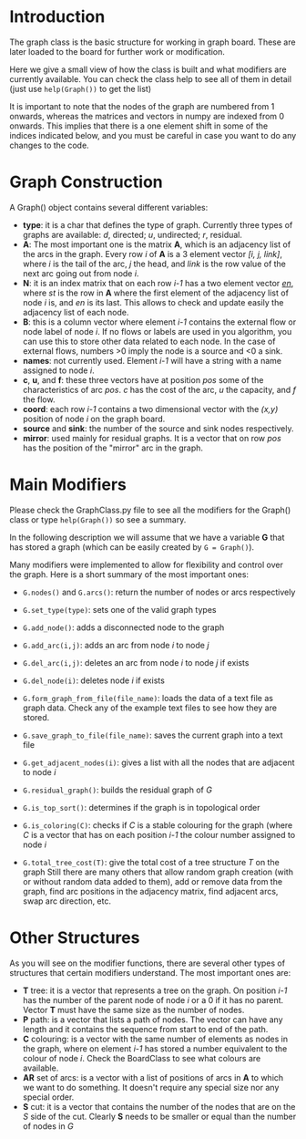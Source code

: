 # Introduction #

The graph class is the basic structure for working in graph board. These are later loaded to the board for further work or modification.

Here we give a small view of how the class is built and what modifiers are currently available. You can check the class help to see all of them in detail (just use `help(Graph())` to get the list)

It is important to note that the nodes of the graph are numbered from 1 onwards, whereas the matrices and vectors in numpy are indexed from 0 onwards. This implies that there is a   one element shift in some of the indices indicated below, and you must be careful in case you want to do any changes to the code.

# Graph Construction #

A Graph() object contains several different variables:
  * **type**: it is a char that defines the type of graph. Currently three types of graphs are available: _d_, directed; _u_, undirected; _r_, residual.
  * **A**: The most important one is the matrix **A**, which is an adjacency list of the arcs in the graph. Every row _i_ of **A** is a 3 element vector _[i, j, link]_, where _i_ is the tail of the arc, _j_ the head, and _link_ is the row value of the next arc going out from node _i_.
  * **N**: it is an index matrix that on each row _i-1_ has a two element vector _[en](st.md)_, where _st_ is the row in **A** where the first element of the adjacency list of node _i_ is, and _en_ is its last. This allows to check and update easily the adjacency list of each node.
  * **B**: this is a column vector where element _i-1_ contains the external flow or node label of node _i_. If no flows or labels are used in you algorithm, you can use this to store other data related to each node. In the case of external flows, numbers >0 imply the node is a source and <0 a sink.
  * **names**: not currently used. Element _i-1_ will have a string with a name assigned to node _i_.
  * **c**, **u**, and **f**: these three vectors have at position _pos_ some of the characteristics of arc _pos_. _c_ has the cost of the arc, _u_ the capacity, and _f_ the flow.
  * **coord**: each row _i-1_ contains a two dimensional vector with the _(x,y)_ position of node _i_ on the graph board.
  * **source** and **sink**: the number of the source and sink nodes respectively.
  * **mirror**: used mainly for residual graphs. It is a vector that on row _pos_ has the position of the "mirror" arc in the graph.

# Main Modifiers #

Please check the GraphClass.py file to see all the modifiers for the Graph() class or type `help(Graph())` so see a summary.

In the following description we will assume that we have a variable **G** that has stored a graph (which can be easily created by `G = Graph()`).

Many modifiers were implemented to allow for flexibility and control over the graph. Here is a short summary of the most important ones:
  * `G.nodes()` and `G.arcs()`: return the number of nodes or arcs respectively
  * `G.set_type(type)`: sets one of the valid graph types
  * `G.add_node()`: adds a disconnected node to the graph
  * `G.add_arc(i,j)`: adds an arc from node _i_ to node _j_
  * `G.del_arc(i,j)`: deletes an arc from node _i_ to node _j_ if exists
  * `G.del_node(i)`: deletes node _i_ if exists
  * `G.form_graph_from_file(file_name)`: loads the data of a text file as graph data. Check any of the example text files to see how they are stored.
  * `G.save_graph_to_file(file_name)`: saves the current graph into a text file
  * `G.get_adjacent_nodes(i)`: gives a list with all the nodes that are adjacent to node _i_
  * `G.residual_graph()`: builds the residual graph of _G_

  * `G.is_top_sort()`: determines if the graph is in topological order
  * `G.is_coloring(C)`: checks if _C_ is a stable colouring for the graph (where _C_ is a vector that has on each position _i-1_ the colour number assigned to node _i_

  * `G.total_tree_cost(T)`: give the total cost of a tree structure _T_ on the graph
Still there are many others that allow random graph creation (with or without random data added to them), add or remove data from the graph, find arc positions in the adjacency matrix, find adjacent arcs, swap arc direction, etc.

# Other Structures #

As you will see on the modifier functions, there are several other types of structures that certain modifiers understand. The most important ones are:
  * **T** tree: it is a vector that represents a tree on the graph. On position _i-1_ has the number of the parent node of node _i_ or a 0 if it has no parent. Vector **T** must have the same size as the number of nodes.
  * **P** path: is a vector that lists a path of nodes. The vector can have any length and it contains the sequence from start to end of the path.
  * **C** colouring: is a vector with the same number of elements as nodes in the graph, where on element _i-1_ has stored a number equivalent to the colour of node _i_. Check the BoardClass to see what colours are available.
  * **AR** set of arcs: is a vector with a list of positions of arcs in **A** to which we want to do something. It doesn't require any special size nor any special order.
  * **S** cut: it is a vector that contains the number of the nodes that are on the _S_ side of the cut. Clearly **S** needs to be smaller or equal than the number of nodes in _G_